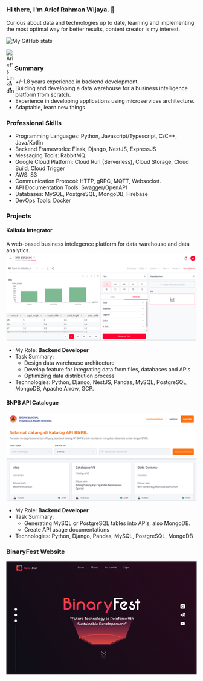 ### Hi there, I'm Arief Rahman Wijaya.  👋

Curious about data and technologies up to date, learning and implementing the most optimal way for better results, content creator is my interest.

![My GitHub stats](https://github-readme-stats.vercel.app/api?username=AriefRahmanW&show_icons=true&theme=radical)

<a href="https://www.linkedin.com/in/ariefrahmanw//">
  <img align="left" alt="Arief's LinkedIn" width="22px" src="https://raw.githubusercontent.com/peterthehan/peterthehan/master/assets/linkedin.svg" />
</a>

<br/>

### Summary
- +/-1.8 years experience in backend development.
- Building and developing a data warehouse for a business intelligence platform from scratch.
- Experience in developing applications using microservices architecture.
- Adaptable, learn new things.

### Professional Skills
- Programming Languages: Python, Javascript/Typescript, C/C++, Java/Kotlin
- Backend Frameworks: Flask, Django, NestJS, ExpressJS
- Messaging Tools: RabbitMQ.
- Google Cloud Platform: Cloud Run (Serverless), Cloud Storage, Cloud Build, Cloud Trigger
- AWS: S3
- Communication Protocol: HTTP, gRPC, MQTT, Websocket.
- API Documentation Tools: Swagger/OpenAPI
- Databases: MySQL, PostgreSQL, MongoDB, Firebase
- DevOps Tools: Docker

### Projects
#### Kalkula Integrator
A web-based business intelegence platform for data warehouse and data analytics.
![alt text](./assets/img/kalkula.png?raw=true)
- My Role: <b>Backend Developer</b>
- Task Summary:
  - Design data warehouse architecture
  - Develop feature for integrating data from files, databases and APIs
  - Optimizing data distribution process
- Technologies: Python, Django, NestJS, Pandas, MySQL, PostgreSQL, MongoDB, Apache Arrow, GCP.

#### BNPB API Catalogue
![alt text](./assets/img/bnpb.png?raw=true)
- My Role: <b>Backend Developer</b>
- Task Summary:
  - Generating MySQL or PostgreSQL tables into APIs, also MongoDB.
  - Create API usage documentations
- Technologies: Python, Django, Pandas, MySQL, PostgreSQL, MongoDB

### BinaryFest Website
![alt text](./assets/img/binaryfest.png?raw=true)
